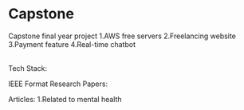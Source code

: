 # Capstone
Capstone final year project
1.AWS free servers
2.Freelancing website
3.Payment feature
4.Real-time chatbot

<br>
Tech Stack:


IEEE Format Research Papers:

Articles:
1.Related to mental health
